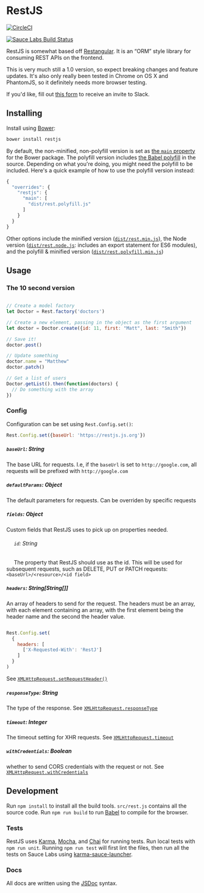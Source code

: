 # RestJS

[![CircleCI](https://circleci.com/gh/daviesgeek/restjs/tree/master.svg?style=svg)](https://circleci.com/gh/daviesgeek/restjs/tree/master)

[![Sauce Labs Build Status](https://saucelabs.com/buildstatus/restjs)](https://saucelabs.com/beta/builds/a8c23c04d25448f2b4098bb6d2ca75d8)


RestJS is somewhat based off [Restangular](https://github.com/mgonto/restangular). It is an “ORM” style library for consuming REST APIs on the frontend.

This is very much still a 1.0 version, so expect breaking changes and feature updates. It's also only really been tested in Chrome on OS X and PhantomJS, so it definitely needs more browser testing.

If you'd like, fill out [this form](http://goo.gl/forms/K3noZAe0MX1j8OjT2) to receive an invite to Slack.

## Installing

Install using [Bower](http://bower.io):

```js
bower install restjs
```

By default, the non-minified, non-polyfill version is set as [the `main` property](https://github.com/bower/spec/blob/master/json.md#main) for the Bower package. The polyfill version includes [the Babel polyfill](https://babeljs.io/docs/usage/polyfill/) in the source. Depending on what you're doing, you might need the polyfill to be included. Here's a quick example of how to use the polyfill version instead:

```js
{
  "overrides": {
    "restjs": {
      "main": [
        "dist/rest.polyfill.js"
      ]
    }
  }
}
```

Other options include the minified version ([`dist/rest.min.js`](https://github.com/daviesgeek/restjs/blob/master/dist/rest.min.js)), the Node version ([`dist/rest.node.js`](https://github.com/daviesgeek/restjs/blob/master/dist/rest.min.js): includes an export statement for ES6 modules), and the polyfill & minified version ([`dist/rest.polyfill.min.js`](https://github.com/daviesgeek/restjs/blob/master/dist/rest.polyfill.min.js))

## Usage

### The 10 second version

```js

// Create a model factory
let Doctor = Rest.factory('doctors')

// Create a new element, passing in the object as the first argument
let doctor = Doctor.create({id: 11, first: "Matt", last: "Smith"})

// Save it!
doctor.post()

// Update something
doctor.name = "Matthew"
doctor.patch()

// Get a list of users
Doctor.getList().then(function(doctors) {
  // Do something with the array
})
```

### Config

Configuration can be set using `Rest.Config.set()`:

```js
Rest.Config.set({baseUrl: 'https://restjs.js.org'})
```
##### `baseUrl`: String
The base URL for requests. I.e, if the `baseUrl` is set to `http://google.com`, all requests will be prefixed with `http://google.com`

##### `defaultParams`: Object
The default parameters for requests. Can be overriden by specific requests

##### `fields`: Object
Custom fields that RestJS uses to pick up on properties needed.

###### &nbsp;&nbsp;&nbsp;&nbsp; `id`: String
&nbsp;&nbsp;&nbsp;&nbsp; The property that RestJS should use as the id. This will be used for subsequent requests, such as DELETE, PUT or PATCH requests: `<baseUrl>/<resource>/<id field>`

##### `headers`: String[String[]]
An array of headers to send for the request. The headers must be an array, with each element containing an array, with the first element being the header name and the second the header value.

```js

Rest.Config.set(
  {
    headers: [
      ['X-Requested-With': 'RestJ']
    ]
  }
)

```

See [`XMLHttpRequest.setRequestHeader()`](https://developer.mozilla.org/en-US/docs/Web/API/XMLHttpRequest/setRequestHeader)

##### `responseType`: String
The type of the response. See [`XMLHttpRequest.responseType`](https://developer.mozilla.org/en-US/docs/Web/API/XMLHttpRequest/responseType)

##### `timeout`: Integer
The timeout setting for XHR requests. See [`XMLHttpRequest.timeout`](https://developer.mozilla.org/en-US/docs/Web/API/XMLHttpRequest/timeout)

##### `withCredentials`: Boolean
whether to send CORS credentials with the request or not. See [`XMLHttpRequest.withCredentials`](https://developer.mozilla.org/en-US/docs/Web/API/XMLHttpRequest/withCredentials)

## Development

Run `npm install` to install all the build tools. `src/rest.js` contains all the source code. Run `npm run build` to run [Babel](https://babeljs.io/) to compile for the browser.

### Tests

RestJS uses [Karma](https://karma-runner.github.io), [Mocha](https://mochajs.org/), and [Chai](http://chaijs.com/) for running tests.
Run local tests with `npm run unit`. Running `npm run test` will first lint the files, then run all the tests on Sauce Labs using [karma-sauce-launcher](https://github.com/karma-runner/karma-sauce-launcher).

### Docs

All docs are written using the [JSDoc](http://usejsdoc.org/) syntax.
